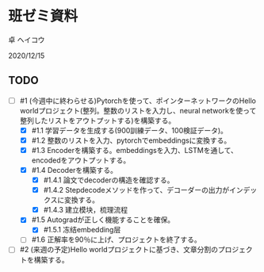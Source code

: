 # 班ゼミ資料
卓 ヘイコウ

2020/12/15

## TODO
- [ ] #1 (今週中に終わらせる)Pytorchを使って、ポインターネットワークのHello worldプロジェクト(整列。整数のリストを入力し、neural networkを使って整列したリストをアウトプットする)を構築する。
  - [X] #1.1 学習データを生成する(900訓練データ、100検証データ)。
  - [X] #1.2 整数のリストを入力、pytorchでembeddingsに変換する。
  - [X] #1.3 Encoderを構築する。embeddingsを入力、LSTMを通して、encodedをアウトプットする。
  - [X] #1.4 Decoderを構築する。
    - [X] #1.4.1 論文でdecoderの構造を確認する。
    - [X] #1.4.2 Stepdecodeメソッドを作って、デコーダーの出力がインデックスに変換する。
    - [X] #1.4.3 建立模块，梳理流程
  - [X] #1.5 Autogradが正しく機能することを確保。
    - [X] #1.5.1 冻结embedding层
  - [ ] #1.6 正解率を90％に上げ、プロジェクトを終了する。
- [ ] #2 (来週の予定)Hello worldプロジェクトに基づき、文章分割のプロジェクトを構築する。
